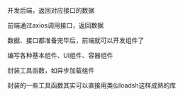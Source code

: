 开发后端，返回对应接口的数据

前端通过axios调用接口，返回数据

数据、接口都准备完毕后，前端就可以开发组件了

编写各种基本组件、UI组件、容器组件

封装工具函数，如异步加载组件

封装的一些工具函数其实可以直接用类似loadsh这样成熟的库